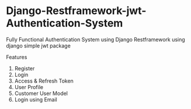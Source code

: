 # Django-Restframework-jwt-Authentication-System

Fully Functional Authentication System using Django Restframework using django simple jwt package

Features
1. Register
2. Login
3. Access & Refresh Token
4. User Profile
5. Customer User Model
6. Login using Email
